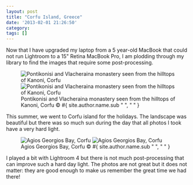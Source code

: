 ```yaml
---
layout: post
title: "Corfu Island, Greece"
date: '2013-02-01 21:26:50'
category: 
tags: []
---
```


Now that I have upgraded my laptop from a 5 year-old MacBook that could not run Lightroom to a 15" Retina MacBook Pro, 
I am plodding through my library to find the images that require some post-processing.

<figure>
<picture>
  <!--[if IE 9]><video style="display: none;"><![endif]-->
  <source srcset="#{ site.img_base_url }images/2012-08-28-Corfu-0397-900w.jpg, #{ site.img_base_url }images/2012-08-28-Corfu-0397.jpg 2x" media="(min-width: 768px)">
  <source srcset="#{ site.img_base_url }images/2012-08-28-Corfu-0397-480w.jpg, #{ site.img_base_url }images/2012-08-28-Corfu-0397-960w.jpg 2x"> 
  <!--[if IE 9]></video><![endif]--> 
  <img srcset="#{ site.img_base_url }images/2012-08-28-Corfu-0397-480w.jpg, #{ site.img_base_url }images/2012-08-28-Corfu-0397-960w.jpg 2x" alt="Pontikonisi and Vlacheraina monastery seen from the hilltops of Kanoni, Corfu">
</picture>
<noscript>
  <img src="#{ site.img_base_url }images/2012-08-28-Corfu-0397-480w.jpg" alt="Pontikonisi and Vlacheraina monastery seen from the hilltops of Kanoni, Corfu">
</noscript>
<figcaption>Pontikonisi and Vlacheraina monastery seen from the hilltops of Kanoni, Corfu
  <span class="copyright">&copy;&nbsp;#{ site.author.name.sub " ", "&nbsp;" }</span>
</figcaption>
</figure>

This summer, we went to Corfu island for the holidays. The landscape was beautiful but there was so much sun during the day that all photos I took have a very hard light.

<figure>
<picture>
  <!--[if IE 9]><video style="display: none;"><![endif]-->
  <source srcset="#{ site.img_base_url }images/2012-08-31-Corfu-0643-900w.jpg, #{ site.img_base_url }images/2012-08-31-Corfu-0643.jpg 2x" media="(min-width: 768px)">
  <source srcset="#{ site.img_base_url }images/2012-08-31-Corfu-0643-480w.jpg, #{ site.img_base_url }images/2012-08-31-Corfu-0643-960w.jpg 2x"> 
  <!--[if IE 9]></video><![endif]--> 
  <img srcset="#{ site.img_base_url }images/2012-08-31-Corfu-0643-480w.jpg, #{ site.img_base_url }images/2012-08-31-Corfu-0643-960w.jpg 2x" alt="Agios Georgios Bay, Corfu">
</picture>
<noscript>
  <img src="#{ site.img_base_url }images/2012-08-31-Corfu-0643-480w.jpg" alt="Agios Georgios Bay, Corfu">
</noscript>
<figcaption>Agios Georgios Bay, Corfu
  <span class="copyright">&copy;&nbsp;#{ site.author.name.sub " ", "&nbsp;" }</span>
</figcaption>
</figure>

I played a bit with Lightroom 4 but there is not much post-processing that can improve such a hard day light. The photos are not great but it does not matter: they are good enough to make us remember the great time we had there!


